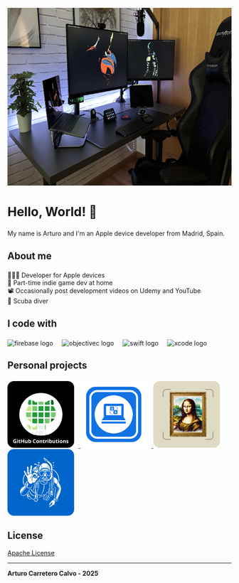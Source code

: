 <p><img src="https://github.com/ArtCC/artcc.github.io/blob/main/assets/setup.jpeg" height="400"></p>

<h1 align="left">Hello, World! 👋</h1>

###

<p align="left">My name is Arturo and I'm an Apple device developer from Madrid, Spain.</p>

###

<h2 align="left">About me</h2>

###

<p align="left">👨🏻‍💻 Developer for Apple devices<br>👾 Part-time indie game dev at home<br>📽️ Occasionally post development videos on Udemy and YouTube<br>🤿 Scuba diver</p>

###

<h2 align="left">I code with</h2>

###

<div align="left">
  <img src="https://cdn.jsdelivr.net/gh/devicons/devicon/icons/firebase/firebase-plain.svg" height="40" alt="firebase logo" />
  <img width="12" />
  <img src="https://cdn.jsdelivr.net/gh/devicons/devicon/icons/objectivec/objectivec-plain.svg" height="40" alt="objectivec logo" />
  <img width="12" />
  <img src="https://cdn.jsdelivr.net/gh/devicons/devicon/icons/swift/swift-original.svg" height="40" alt="swift logo" />
  <img width="12" />
  <img src="https://cdn.jsdelivr.net/gh/devicons/devicon/icons/xcode/xcode-original.svg" height="40" alt="xcode logo" />
</div>

###

###

<h2 align="left">Personal projects</h2>

###

<div align="left">
  <a href="https://marketplace.elgato.com/product/github-contributions-e44e9f6c-e85a-4889-acc5-d666133671e4" target="_blank">
    <img src="/assets/github_contributions.png" height="150" alt="GitHub Contributions" style="margin-right: 10px;" />
  </a>
  <a href="https://apps.apple.com/us/app/localizapp-dev-translator/id6741363662" target="_blank">
    <img src="/assets/localizapp.png" height="150" alt="Localizapp" style="margin-right: 10px;" />
  </a>
  <a href="https://apps.apple.com/us/app/museumai-analyze-art/id6501983819" target="_blank">
    <img src="/assets/museumai.png" height="150" alt="MuseumAI" style="margin-right: 10px;" />
  </a>
  <a href="https://apps.apple.com/us/app/scubaplan-dive-computer/id6689517716" target="_blank">
    <img src="/assets/scubaplan.png" height="150" alt="ScubaPlan" />
  </a>
</div>

## License

[Apache License](LICENSE)

---

**Arturo Carretero Calvo - 2025**